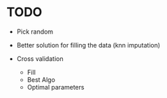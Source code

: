 # TODO

- Pick random

- Better solution for filling the data (knn imputation)

- Cross validation 
    - Fill
    - Best Algo
    - Optimal parameters

